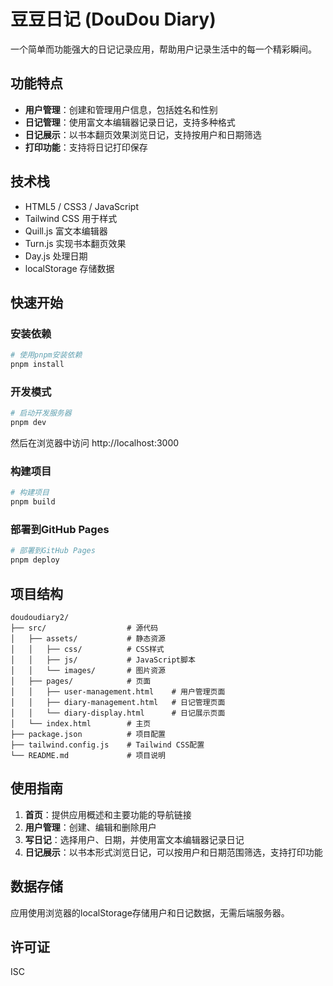 # 豆豆日记 (DouDou Diary)

一个简单而功能强大的日记记录应用，帮助用户记录生活中的每一个精彩瞬间。

## 功能特点

- **用户管理**：创建和管理用户信息，包括姓名和性别
- **日记管理**：使用富文本编辑器记录日记，支持多种格式
- **日记展示**：以书本翻页效果浏览日记，支持按用户和日期筛选
- **打印功能**：支持将日记打印保存

## 技术栈

- HTML5 / CSS3 / JavaScript
- Tailwind CSS 用于样式
- Quill.js 富文本编辑器
- Turn.js 实现书本翻页效果
- Day.js 处理日期
- localStorage 存储数据

## 快速开始

### 安装依赖

```bash
# 使用pnpm安装依赖
pnpm install
```

### 开发模式

```bash
# 启动开发服务器
pnpm dev
```

然后在浏览器中访问 http://localhost:3000

### 构建项目

```bash
# 构建项目
pnpm build
```

### 部署到GitHub Pages

```bash
# 部署到GitHub Pages
pnpm deploy
```

## 项目结构

```
doudoudiary2/
├── src/                  # 源代码
│   ├── assets/           # 静态资源
│   │   ├── css/          # CSS样式
│   │   ├── js/           # JavaScript脚本
│   │   └── images/       # 图片资源
│   ├── pages/            # 页面
│   │   ├── user-management.html    # 用户管理页面
│   │   ├── diary-management.html   # 日记管理页面
│   │   └── diary-display.html      # 日记展示页面
│   └── index.html        # 主页
├── package.json          # 项目配置
├── tailwind.config.js    # Tailwind CSS配置
└── README.md             # 项目说明
```

## 使用指南

1. **首页**：提供应用概述和主要功能的导航链接
2. **用户管理**：创建、编辑和删除用户
3. **写日记**：选择用户、日期，并使用富文本编辑器记录日记
4. **日记展示**：以书本形式浏览日记，可以按用户和日期范围筛选，支持打印功能

## 数据存储

应用使用浏览器的localStorage存储用户和日记数据，无需后端服务器。

## 许可证

ISC
